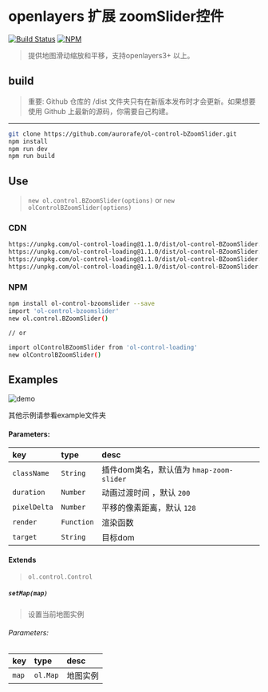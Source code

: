 # openlayers 扩展 zoomSlider控件

[![Build Status](https://www.travis-ci.org/aurorafe/ol-control-bZoomSlider.svg?branch=master)](https://www.travis-ci.org/aurorafe/ol-control-bZoomSlider)
[![NPM](https://nodei.co/npm/ol-control-bzoomslider.png?downloads=true&downloadRank=true&stars=true)](https://nodei.co/npm/ol-control-bzoomslider/)

> 提供地图滑动缩放和平移，支持openlayers3+ 以上。

## build

> 重要: Github 仓库的 /dist 文件夹只有在新版本发布时才会更新。如果想要使用 Github 上最新的源码，你需要自己构建。

---

```bash
git clone https://github.com/aurorafe/ol-control-bZoomSlider.git
npm install
npm run dev
npm run build
```

## Use

> `new ol.control.BZoomSlider(options)` or `new olControlBZoomSlider(options)`

### CDN

```bash
https://unpkg.com/ol-control-loading@1.1.0/dist/ol-control-BZoomSlider.min.js
https://unpkg.com/ol-control-loading@1.1.0/dist/ol-control-BZoomSlider.js
https://unpkg.com/ol-control-loading@1.1.0/dist/ol-control-BZoomSlider.css
https://unpkg.com/ol-control-loading@1.1.0/dist/ol-control-BZoomSlider.min.css
```

### NPM

```bash
npm install ol-control-bzoomslider --save
import 'ol-control-bzoomslider'
new ol.control.BZoomSlider()

// or

import olControlBZoomSlider from 'ol-control-loading'
new olControlBZoomSlider()
```

## Examples

![demo](https://raw.githubusercontent.com/aurorafe/ol-control-bZoomSlider/master/asset/demo.gif)

其他示例请参看example文件夹


#### Parameters:

| key | type | desc |
| :--- | :--- | :---------- |
| `className` | `String` | 插件dom类名，默认值为 ``hmap-zoom-slider`` |
| `duration` | `Number` | 动画过渡时间 ，默认 ``200``|
| `pixelDelta` | `Number` | 平移的像素距离，默认 ``128`` |
| `render` | `Function` | 渲染函数 |
| `target` | `String` | 目标dom |

#### Extends

> `ol.control.Control`

##### `setMap(map)`

> 设置当前地图实例

###### Parameters:

| key | type | desc |
| :--- | :--- | :---------- |
| `map` | `ol.Map` | 地图实例 |
